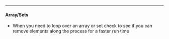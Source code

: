 ***
#### Array/Sets
* When you need to loop over an array or set check to see if you can remove elements along the process for a faster run time

